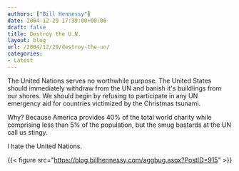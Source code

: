 ```yaml
---
authors: ["Bill Hennessy"]
date: 2004-12-29 17:39:00+00:00
draft: false
title: Destroy the U.N.
layout: blog
url: /2004/12/29/destroy-the-un/
categories:
- Latest
---
```


The United Nations serves no worthwhile purpose. The United States should immediately withdraw from the UN and banish it's buildlings from our shores. We should begin by refusing to participate in any UN emergency aid for countries victimized by the Christmas tsunami.




Why? Because America provides 40% of the total world charity while comprising less than 5% of the population, but the smug bastards at the UN call us stingy.




I hate the United Nations.

{{< figure src="https://blog.billhennessy.com/aggbug.aspx?PostID=915" >}}


